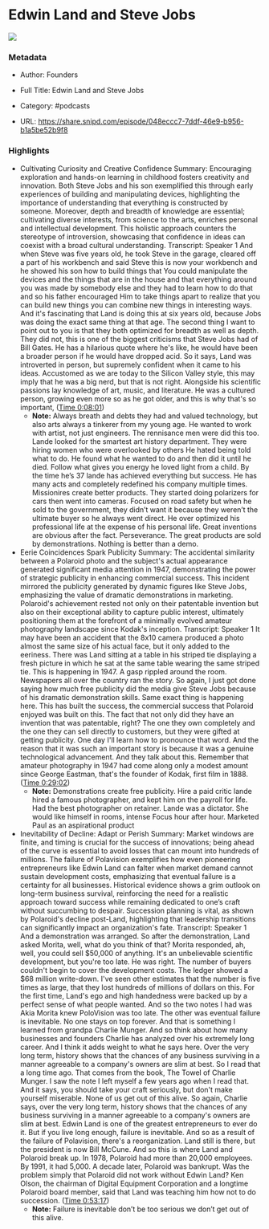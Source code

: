 # Edwin Land and Steve Jobs

![](https://wsrv.nl/?url=https%3A%2F%2Fimage.simplecastcdn.com%2Fimages%2F57933a1d-c5a9-4040-9aca-e766ae2ec0eb%2F721c2dd0-f766-4405-a701-dcd9179d4a5b%2F3000x3000%2F1495013501artwork.jpg%3Faid%3Drss_feed&w=100&h=100)

### Metadata

- Author: Founders
- Full Title: Edwin Land and Steve Jobs
- Category: #podcasts



- URL: https://share.snipd.com/episode/048eccc7-7ddf-46e9-b956-b1a5be52b9f8

### Highlights

- Cultivating Curiosity and Creative Confidence
  Summary:
  Encouraging exploration and hands-on learning in childhood fosters creativity and innovation.
  Both Steve Jobs and his son exemplified this through early experiences of building and manipulating devices, highlighting the importance of understanding that everything is constructed by someone. Moreover, depth and breadth of knowledge are essential; cultivating diverse interests, from science to the arts, enriches personal and intellectual development.
  This holistic approach counters the stereotype of introversion, showcasing that confidence in ideas can coexist with a broad cultural understanding.
  Transcript:
  Speaker 1
  And when Steve was five years old, he took Steve in the garage, cleared off a part of his workbench and said Steve this is now your workbench and he showed his son how to build things that You could manipulate the devices and the things that are in the house and that everything around you was made by somebody else and they had to learn how to do that and so his father encouraged Him to take things apart to realize that you can build new things you can combine new things in interesting ways. And it's fascinating that Land is doing this at six years old, because Jobs was doing the exact same thing at that age. The second thing I want to point out to you is that they both optimized for breadth as well as depth. They did not, this is one of the biggest criticisms that Steve Jobs had of Bill Gates. He has a hilarious quote where he's like, he would have been a broader person if he would have dropped acid. So it says, Land was introverted in person, but supremely confident when it came to his ideas. Accustomed as we are today to the Silicon Valley style, this may imply that he was a big nerd, but that is not right. Alongside his scientific passions lay knowledge of art, music, and literature. He was a cultured person, growing even more so as he got older, and this is why that's so important, ([Time 0:08:01](https://share.snipd.com/snip/08b15950-7c59-444c-afe5-5cc9daf4a494))
    - **Note:** Always breath and debts they had and valued technology, but also arts always a tinkerer from my young age. He wanted to work with artist, not just engineers. The rennisance men were did this too. Lande looked for the smartest art history department. They were hiring women who were overlooked by others He hated being told what to do. He found what he wanted to do and then did it until he died. Follow what gives you energy he loved light from a child. By the time he’s 37 lande has achieved everything but success. He has many acts and completely redefined his company multiple times. Missionires create better products. They started doing polarizers for cars then went into cameras. Focused on road safety but when he sold to the government, they didn’t want it because they weren’t the ultimate buyer so he always went direct. He over optimized his professional life at the expense of his personal life. Great inventions are obvious after the fact. Perseverance. The great products are sold by demonstrations. Nothing is better than a demo.
- Eerie Coincidences Spark Publicity
  Summary:
  The accidental similarity between a Polaroid photo and the subject's actual appearance generated significant media attention in 1947, demonstrating the power of strategic publicity in enhancing commercial success.
  This incident mirrored the publicity generated by dynamic figures like Steve Jobs, emphasizing the value of dramatic demonstrations in marketing. Polaroid's achievement rested not only on their patentable invention but also on their exceptional ability to capture public interest, ultimately positioning them at the forefront of a minimally evolved amateur photography landscape since Kodak's inception.
  Transcript:
  Speaker 1
  It may have been an accident that the 8x10 camera produced a photo almost the same size of his actual face, but it only added to the eeriness. There was Land sitting at a table in his striped tie displaying a fresh picture in which he sat at the same table wearing the same striped tie. This is happening in 1947. A gasp rippled around the room. Newspapers all over the country ran the story. So again, I just got done saying how much free publicity did the media give Steve Jobs because of his dramatic demonstration skills. Same exact thing is happening here. This has built the success, the commercial success that Polaroid enjoyed was built on this. The fact that not only did they have an invention that was patentable, right? The one they own completely and the one they can sell directly to customers, but they were gifted at getting publicity. One day I'll learn how to pronounce that word. And the reason that it was such an important story is because it was a genuine technological advancement. And they talk about this. Remember that amateur photography in 1947 had come along only a modest amount since George Eastman, that's the founder of Kodak, first film in 1888. ([Time 0:29:02](https://share.snipd.com/snip/c88a2d94-e1fe-4663-a31a-170416b37b17))
    - **Note:** Demonstrations create free publicity. Hire a paid critic lande hired a famous photographer, and kept him on the payroll for life. Had the best photographer on retainer. Lande was a dictator. She would like himself in rooms, intense Focus hour after hour. Marketed Paul as an aspirational product
- Inevitability of Decline: Adapt or Perish
  Summary:
  Market windows are finite, and timing is crucial for the success of innovations; being ahead of the curve is essential to avoid losses that can mount into hundreds of millions.
  The failure of Polavision exemplifies how even pioneering entrepreneurs like Edwin Land can falter when market demand cannot sustain development costs, emphasizing that eventual failure is a certainty for all businesses. Historical evidence shows a grim outlook on long-term business survival, reinforcing the need for a realistic approach toward success while remaining dedicated to one’s craft without succumbing to despair.
  Succession planning is vital, as shown by Polaroid's decline post-Land, highlighting that leadership transitions can significantly impact an organization's fate.
  Transcript:
  Speaker 1
  And a demonstration was arranged. So after the demonstration, Land asked Morita, well, what do you think of that? Morita responded, ah, well, you could sell $50,000 of anything. It's an unbelievable scientific development, but you're too late. He was right. The number of buyers couldn't begin to cover the development costs. The ledger showed a $68 million write-down. I've seen other estimates that the number is five times as large, that they lost hundreds of millions of dollars on this. For the first time, Land's ego and high handedness were backed up by a perfect sense of what people wanted. And so the two notes I had was Akia Morita knew PoloVision was too late. The other was eventual failure is inevitable. No one stays on top forever. And that is something I learned from grandpa Charlie Munger. And so think about how many businesses and founders Charlie has analyzed over his extremely long career. And I think it adds weight to what he says here. Over the very long term, history shows that the chances of any business surviving in a manner agreeable to a company's owners are slim at best. So I read that a long time ago. That comes from the book, The Towel of Charlie Munger. I saw the note I left myself a few years ago when I read that. And it says, you should take your craft seriously, but don't make yourself miserable. None of us get out of this alive. So again, Charlie says, over the very long term, history shows that the chances of any business surviving in a manner agreeable to a company's owners are slim at best. Edwin Land is one of the greatest entrepreneurs to ever do it. But if you live long enough, failure is inevitable. And so as a result of the failure of Polavision, there's a reorganization. Land still is there, but the president is now Bill McCune. And so this is where Land and Polaroid break up. In 1978, Polaroid had more than 20,000 employees. By 1991, it had 5,000. A decade later, Polaroid was bankrupt. Was the problem simply that Polaroid did not work without Edwin Land? Ken Olson, the chairman of Digital Equipment Corporation and a longtime Polaroid board member, said that Land was teaching him how not to do succession. ([Time 0:53:17](https://share.snipd.com/snip/727e93fd-e9fa-4552-befd-f3862020693b))
    - **Note:** Failure is inevitable don’t be too serious we don’t get out of this alive.
